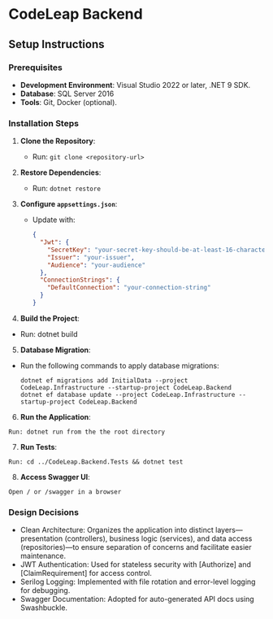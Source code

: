 # CodeLeap Backend

## Setup Instructions

### Prerequisites
- **Development Environment**: Visual Studio 2022 or later, .NET 9 SDK.
- **Database**: SQL Server 2016 
- **Tools**: Git, Docker (optional).

### Installation Steps
1. **Clone the Repository**:  
   - Run: `git clone <repository-url>`

2. **Restore Dependencies**:  
   - Run: `dotnet restore`

3. **Configure `appsettings.json`**:  
   - Update with:
     ```json
     {
       "Jwt": {
         "SecretKey": "your-secret-key-should-be-at-least-16-characters-long",
         "Issuer": "your-issuer",
         "Audience": "your-audience"
       },
       "ConnectionStrings": {
         "DefaultConnection": "your-connection-string"
       }
     }
     
4. **Build the Project**:
- Run: dotnet build
5. **Database Migration**:
- Run the following commands to apply database migrations:
  
  ```  
  dotnet ef migrations add InitialData --project CodeLeap.Infrastructure --startup-project CodeLeap.Backend  
  dotnet ef database update --project CodeLeap.Infrastructure --startup-project CodeLeap.Backend
  ```
  
6. **Run the Application**:
```  
Run: dotnet run from the the root directory
```

7. **Run Tests**:   
```  
Run: cd ../CodeLeap.Backend.Tests && dotnet test
```  
8. **Access Swagger UI**:
```  
Open / or /swagger in a browser   
```     

### Design Decisions
- Clean Architecture: Organizes the application into distinct layers—presentation (controllers), business logic (services), and data access (repositories)—to ensure separation of concerns and facilitate easier maintenance.
- JWT Authentication: Used for stateless security with [Authorize] and [ClaimRequirement] for access control.
- Serilog Logging: Implemented with file rotation and error-level logging for debugging.
- Swagger Documentation: Adopted for auto-generated API docs using Swashbuckle.

 
